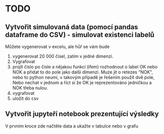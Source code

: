 # TODO

## Vytvořit simulovaná data (pomocí pandas dataframe do CSV) - simulovat existenci labelů
Můžete vygenerovat v excelu, ale hůř se vám bude

1. vygenerovat 20 000 čísel, zatím v jedné dimenzi.
2. Vygrafovat
3. projít číslo po čísle a nějakou funkcí (ifem) rozhodnout o label OK nebo NOK a přidat to do pole jako další dimenzi. Muze jit o retezes "NOK", nebo to python neumí, v takovým případě je řešením použít dvě pole, Nebo nechat v jednom a říct si že OK je reprezentováno jedničkou a NOK třeba nulou.
4. vygrafovat
5. uložit do csv

## Vytvořit jupyteří notebook prezentující výsledky
V prvním kroce zde načtěte data a ukažte v tabulce nebo v grafu